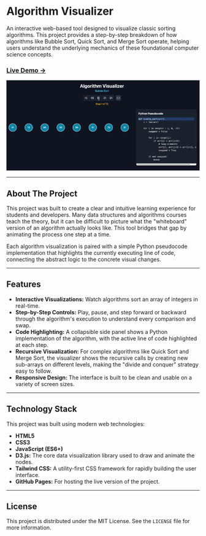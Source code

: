 # Algorithm Visualizer

An interactive web-based tool designed to visualize classic sorting algorithms. This project provides a step-by-step breakdown of how algorithms like Bubble Sort, Quick Sort, and Merge Sort operate, helping users understand the underlying mechanics of these foundational computer science concepts.

### [**Live Demo &rarr;**](https://jbuckwald.github.io/algorithm-visualization/)

![Algorithm Visualizer Screenshot](assets/bubblesort.gif)

---

## About The Project

This project was built to create a clear and intuitive learning experience for students and developers. Many data structures and algorithms courses teach the theory, but it can be difficult to picture what the "whiteboard" version of an algorithm actually looks like. This tool bridges that gap by animating the process one step at a time.

Each algorithm visualization is paired with a simple Python pseudocode implementation that highlights the currently executing line of code, connecting the abstract logic to the concrete visual changes.

---

## Features

* **Interactive Visualizations:** Watch algorithms sort an array of integers in real-time.
* **Step-by-Step Controls:** Play, pause, and step forward or backward through the algorithm's execution to understand every comparison and swap.
* **Code Highlighting:** A collapsible side panel shows a Python implementation of the algorithm, with the active line of code highlighted at each step.
* **Recursive Visualization:** For complex algorithms like Quick Sort and Merge Sort, the visualizer shows the recursive calls by creating new sub-arrays on different levels, making the "divide and conquer" strategy easy to follow.
* **Responsive Design:** The interface is built to be clean and usable on a variety of screen sizes.

---

## Technology Stack

This project was built using modern web technologies:

* **HTML5**
* **CSS3**
* **JavaScript (ES6+)**
* **D3.js:** The core data visualization library used to draw and animate the nodes.
* **Tailwind CSS:** A utility-first CSS framework for rapidly building the user interface.
* **GitHub Pages:** For hosting the live version of the project.

---

## License

This project is distributed under the MIT License. See the `LICENSE` file for more information.